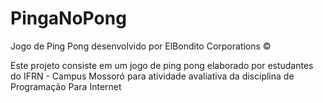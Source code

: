 # PingaNoPong
Jogo de Ping Pong desenvolvido por ElBondito Corporations ©

Este projeto consiste em um jogo de ping pong elaborado por estudantes do IFRN - Campus Mossoró para atividade avaliativa da disciplina de 
Programação Para Internet

